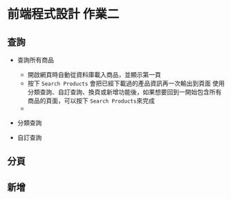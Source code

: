 # 前端程式設計 作業二

## 查詢
* 查詢所有商品
  * 開啟網頁時自動從資料庫載入商品，並顯示第一頁
  * 按下 `Search Products` 會把已經下載過的產品資訊再一次輸出到頁面
   使用分類查詢、自訂查詢、換頁或新增功能後，如果想要回到一開始包含所有商品的頁面，可以按下 `Search Products`來完成
  *
    
  
* 分類查詢
* 自訂查詢

## 分頁

## 新增

